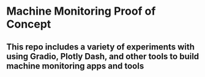 # Machine Monitoring Proof of Concept

## This repo includes a variety of experiments with using Gradio, Plotly Dash, and other tools to build machine monitoring apps and tools